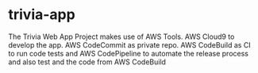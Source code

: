# trivia-app
The Trivia Web App Project makes use of AWS Tools. AWS Cloud9 to develop the app. AWS CodeCommit as private repo. AWS CodeBuild as CI to run code tests and AWS CodePipeline to  automate the release process and also test and the code from AWS CodeBuild 
